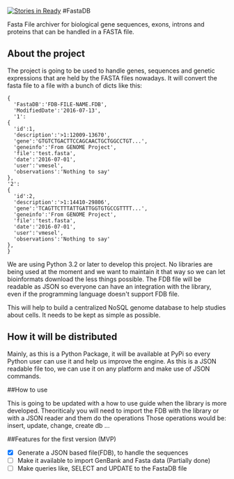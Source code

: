 [![Stories in Ready](https://badge.waffle.io/vmesel/FastaDB.png?label=ready&title=Ready)](https://waffle.io/vmesel/FastaDB)
#FastaDB

Fasta File archiver for biological gene sequences, exons, introns and proteins that can be handled in a FASTA file.


## About the project

The project is going to be used to handle genes, sequences and genetic expressions that are held by the FASTA files nowadays. It will convert the fasta file to a file with a bunch of dicts like this:
```
{
  'FastaDB':'FDB-FILE-NAME.FDB',
  'ModifiedDate':'2016-07-13',
  '1':
{
  'id':1,
  'description':'>1:12009-13670',
  'gene':'GTGTCTGACTTCCAGCAACTGCTGGCCTGT...',
  'geneinfo':'From GENOME Project',
  'file':'test.fasta',
  'date':'2016-07-01',
  'user':'vmesel',
  'observations':'Nothing to say'
},
'2':
{
  'id':2,
  'description':'>1:14410-29806',
  'gene':'TCAGTTCTTTATTGATTGGTGTGCCGTTTT...',
  'geneinfo':'From GENOME Project',
  'file':'test.fasta',
  'date':'2016-07-01',
  'user':'vmesel',
  'observations':'Nothing to say'
},
}
```
We are using Python 3.2 or later to develop this project. No libraries are being used at the moment and we want to maintain it that way so we can let bioinformats download the less things possible. The FDB file will be readable as JSON so everyone can have an integration with the library, even if the programming language doesn't support FDB file.

This will help to build a centralized NoSQL genome database to help studies about cells. It needs to be kept as simple as possible.

## How it will be distributed

Mainly, as this is a Python Package, it will be available at PyPi so every Python user can use it and help us improve the engine. As this is a JSON readable file too, we can use it on any platform and make use of JSON commands.

##How to use

This is going to be updated with a how to use guide when the library is more developed.
Theoriticaly you will need to import the FDB with the library or with a JSON reader and them do the operations
Those operations would be: insert, update, change, create db ...

##Features for the first version (MVP)

- [X] Generate a JSON based file(FDB), to handle the sequences
- [ ] Make it available to import GenBank and Fasta data (Partially done)
- [ ] Make queries like, SELECT and UPDATE to the FastaDB file
